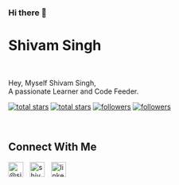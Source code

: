 ### Hi there 👋
<h1> Shivam Singh</h1>
<br /> 

<p align="left">Hey, Myself Shivam Singh,<br/>
  A passionate Learner and Code Feeder.
</p>
<p align="left"> 
  <a href="https://github.com/singhshivam583?tab=repositories&sort=stargazers#gh-light-mode-only">
    <img alt="total stars" title="Total stars on GitHub" src="https://custom-icon-badges.demolab.com/github/stars/singhshivam583?color=3ea97d&style=for-the-badge&labelColor=40b682&logo=star#gh-light-mode-only"/></a>
  
  <a href="https://github.com/singhshivam583?tab=repositories&sort=stargazers#gh-dark-mode-only">
    <img alt="total stars" title="Total stars on GitHub" src="https://custom-icon-badges.demolab.com/github/stars/singhshivam583?color=655489&style=for-the-badge&labelColor=c691e9&logo=star#gh-dark-mode-only"/></a>
  
  <a href="https://github.com/singhshivam583?tab=followers#gh-light-mode-only">
    <img alt="followers" title="Follow me on Github" src="https://custom-icon-badges.demolab.com/github/followers/singhshivam583?color=2c4954&labelColor=2c3e50&style=for-the-badge&logo=person-add&label=Follow&logoColor=white#gh-light-mode-only"/></a>
    
  <a href="https://github.com/singhshivam583?tab=followers#gh-dark-mode-only">
    <img alt="followers" title="Follow me on Github" src="https://custom-icon-badges.demolab.com/github/followers/singhshivam583?color=dacc84&labelColor=f9e692&style=for-the-badge&logo=person-add&label=Follow&logoColor=white#gh-dark-mode-only"/></a>
</p>
<br />
<h2>Connect With Me</h2> 
<p align="left">
<a href="https://twitter.com/@singhshivam583" target="_blank"><img align="left" width="30px" style="padding-right:10px;" src="https://raw.githubusercontent.com/rahuldkjain/github-profile-readme-generator/master/src/images/icons/Social/twitter.svg" alt="@singhshivam583" /></a>
<a href="https://instagram.com/shivam___Singh___10" target="_blank"><img align="left" width="30px" style="padding-right:10px" src="https://raw.githubusercontent.com/rahuldkjain/github-profile-readme-generator/master/src/images/icons/Social/instagram.svg" alt="shivam___Singh___10" /></a>
<a href="https://www.linkedin.com/in/shivam-singh-1a78a8212/" target="_blank"><img align="left" alt="linkedin" width="30px" style="padding-right: 10px;" src="https://cdn.jsdelivr.net/gh/devicons/devicon/icons/linkedin/linkedin-original.svg" /></a>
</p>
<!--
**singhshivam583/singhshivam583** is a ✨ _special_ ✨ repository because its `README.md` (this file) appears on your GitHub profile.

Here are some ideas to get you started:

- 🔭 I’m currently working on ...
- 🌱 I’m currently learning ...
- 👯 I’m looking to collaborate on ...
- 🤔 I’m looking for help with ...
- 💬 Ask me about ...
- 📫 How to reach me: ...
- 😄 Pronouns: ...
- ⚡ Fun fact: ...
-->
